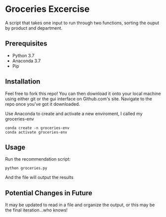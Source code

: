 # Groceries Excercise
A script that takes one input to run through two functions, sorting the ouput by product and department.

## Prerequisites
* Python 3.7
* Anaconda 3.7
* Pip

## Installation
Feel free to fork this repo! You can then download it onto your local machine using either git or the gui interface on Github.com's site.
Navigate to the repo once you've got it downloaded.

Use Anaconda to create and activate a new enviroment, I called my groceries-env
```
conda create -n groceries-env
conda activate groceries-env
```
## Usage 
Run the recommendation script:
```
python groceries.py

```

And the file will output the results

## Potential Changes in Future
It may be updated to read in a file and organize the output, or this may be the final iteration...who knows!
